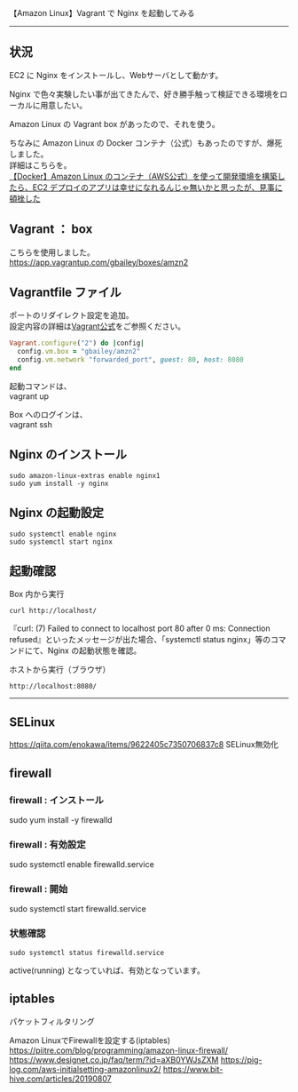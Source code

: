 【Amazon Linux】Vagrant で Nginx を起動してみる

_______________________________________________________________________________

## 状況
EC2 に Nginx をインストールし、Webサーバとして動かす。  

Nginx で色々実験したい事が出てきたんで、好き勝手触って検証できる環境をローカルに用意したい。  

Amazon Linux の Vagrant box があったので、それを使う。  

ちなみに Amazon Linux の Docker コンテナ（公式）もあったのですが、爆死しました。  
詳細はこちらを。  
[【Docker】Amazon Linux のコンテナ（AWS公式）を使って開発環境を構築したら、EC2 デプロイのアプリは幸せになれるんじゃ無いかと思ったが、見事に頓挫した](https://kaki-note-02.netlify.app/2022/04/25/)  


## Vagrant ： box
こちらを使用しました。  
https://app.vagrantup.com/gbailey/boxes/amzn2  


## Vagrantfile ファイル
ポートのリダイレクト設定を追加。  
設定内容の詳細は[Vagrant公式](https://www.vagrantup.com/docs/networking/forwarded_ports)をご参照ください。  
```rb
Vagrant.configure("2") do |config|
  config.vm.box = "gbailey/amzn2"
  config.vm.network "forwarded_port", guest: 80, host: 8080
end
```

起動コマンドは、  
vagrant up  

Box へのログインは、  
vagrant ssh  


## Nginx のインストール
```
sudo amazon-linux-extras enable nginx1
sudo yum install -y nginx
```

## Nginx の起動設定
```
sudo systemctl enable nginx
sudo systemctl start nginx
```

## 起動確認
Box 内から実行
```
curl http://localhost/
```
『curl: (7) Failed to connect to localhost port 80 after 0 ms: Connection refused』といったメッセージが出た場合、「systemctl status nginx」等のコマンドにて、Nginx の起動状態を確認。  

ホストから実行（ブラウザ）
```
http://localhost:8080/
```

____________________________________



## SELinux
https://qiita.com/enokawa/items/9622405c7350706837c8
SELinux無効化


## firewall

### firewall : インストール
sudo yum install -y firewalld

### firewall : 有効設定
sudo systemctl enable firewalld.service

### firewall : 開始
sudo systemctl start firewalld.service

### 状態確認
```
sudo systemctl status firewalld.service
```
active(running) となっていれば、有効となっています。


## iptables
パケットフィルタリング

Amazon LinuxでFirewallを設定する(iptables)
https://piitre.com/blog/programming/amazon-linux-firewall/
https://www.designet.co.jp/faq/term/?id=aXB0YWJsZXM
https://pig-log.com/aws-initialsetting-amazonlinux2/
https://www.bit-hive.com/articles/20190807



